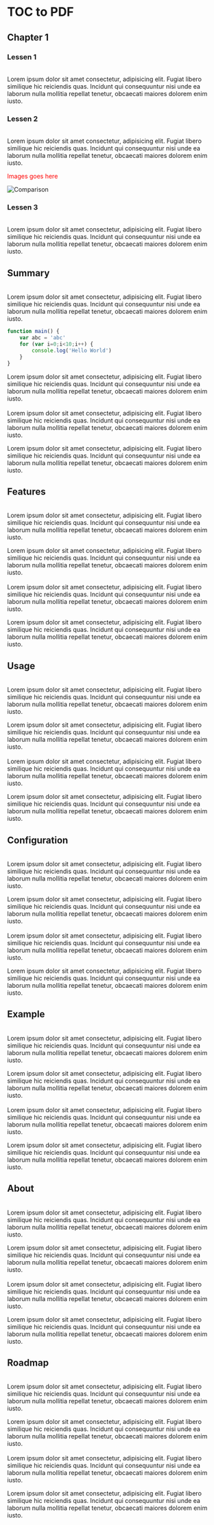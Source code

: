 # TOC to PDF


## Chapter 1
### Lessen 1
<br />
Lorem ipsum dolor sit amet consectetur, adipisicing elit. Fugiat libero similique hic reiciendis quas. Incidunt qui consequuntur nisi unde ea laborum nulla mollitia repellat tenetur, obcaecati maiores dolorem enim iusto. <br /> 

### Lessen 2
<br />
Lorem ipsum dolor sit amet consectetur, adipisicing elit. Fugiat libero similique hic reiciendis quas. Incidunt qui consequuntur nisi unde ea laborum nulla mollitia repellat tenetur, obcaecati maiores dolorem enim iusto. <br /> 

<span style="color:red">Images goes here</span>

![Comparison](https://vivliostyle.github.io/vivliostyle_doc/samples/adaptive-layout/apollo8/images/Apollo_8_Crewmembers.jpg)

### Lessen 3
<br />
Lorem ipsum dolor sit amet consectetur, adipisicing elit. Fugiat libero similique hic reiciendis quas. Incidunt qui consequuntur nisi unde ea laborum nulla mollitia repellat tenetur, obcaecati maiores dolorem enim iusto. <br /> 

## Summary
<br />
Lorem ipsum dolor sit amet consectetur, adipisicing elit. Fugiat libero similique hic reiciendis quas. Incidunt qui consequuntur nisi unde ea laborum nulla mollitia repellat tenetur, obcaecati maiores dolorem enim iusto. <br />

```javascript
function main() {
	var abc = 'abc'
	for (var i=0;i<10;i++) {
		console.log('Hello World')
	}
}
```
Lorem ipsum dolor sit amet consectetur, adipisicing elit. Fugiat libero similique hic reiciendis quas. Incidunt qui consequuntur nisi unde ea laborum nulla mollitia repellat tenetur, obcaecati maiores dolorem enim iusto. <br />
<br />
Lorem ipsum dolor sit amet consectetur, adipisicing elit. Fugiat libero similique hic reiciendis quas. Incidunt qui consequuntur nisi unde ea laborum nulla mollitia repellat tenetur, obcaecati maiores dolorem enim iusto. <br />

Lorem ipsum dolor sit amet consectetur, adipisicing elit. Fugiat libero similique hic reiciendis quas. Incidunt qui consequuntur nisi unde ea laborum nulla mollitia repellat tenetur, obcaecati maiores dolorem enim iusto. <br />

## Features 
<br />
Lorem ipsum dolor sit amet consectetur, adipisicing elit. Fugiat libero similique hic reiciendis quas. Incidunt qui consequuntur nisi unde ea laborum nulla mollitia repellat tenetur, obcaecati maiores dolorem enim iusto. <br />

Lorem ipsum dolor sit amet consectetur, adipisicing elit. Fugiat libero similique hic reiciendis quas. Incidunt qui consequuntur nisi unde ea laborum nulla mollitia repellat tenetur, obcaecati maiores dolorem enim iusto. <br />
<br />
Lorem ipsum dolor sit amet consectetur, adipisicing elit. Fugiat libero similique hic reiciendis quas. Incidunt qui consequuntur nisi unde ea laborum nulla mollitia repellat tenetur, obcaecati maiores dolorem enim iusto. <br />

Lorem ipsum dolor sit amet consectetur, adipisicing elit. Fugiat libero similique hic reiciendis quas. Incidunt qui consequuntur nisi unde ea laborum nulla mollitia repellat tenetur, obcaecati maiores dolorem enim iusto. <br />

## Usage
<br />
Lorem ipsum dolor sit amet consectetur, adipisicing elit. Fugiat libero similique hic reiciendis quas. Incidunt qui consequuntur nisi unde ea laborum nulla mollitia repellat tenetur, obcaecati maiores dolorem enim iusto. <br />

Lorem ipsum dolor sit amet consectetur, adipisicing elit. Fugiat libero similique hic reiciendis quas. Incidunt qui consequuntur nisi unde ea laborum nulla mollitia repellat tenetur, obcaecati maiores dolorem enim iusto. <br />
<br />
Lorem ipsum dolor sit amet consectetur, adipisicing elit. Fugiat libero similique hic reiciendis quas. Incidunt qui consequuntur nisi unde ea laborum nulla mollitia repellat tenetur, obcaecati maiores dolorem enim iusto. <br />

Lorem ipsum dolor sit amet consectetur, adipisicing elit. Fugiat libero similique hic reiciendis quas. Incidunt qui consequuntur nisi unde ea laborum nulla mollitia repellat tenetur, obcaecati maiores dolorem enim iusto. <br />

## Configuration 
<br />
Lorem ipsum dolor sit amet consectetur, adipisicing elit. Fugiat libero similique hic reiciendis quas. Incidunt qui consequuntur nisi unde ea laborum nulla mollitia repellat tenetur, obcaecati maiores dolorem enim iusto. <br />

Lorem ipsum dolor sit amet consectetur, adipisicing elit. Fugiat libero similique hic reiciendis quas. Incidunt qui consequuntur nisi unde ea laborum nulla mollitia repellat tenetur, obcaecati maiores dolorem enim iusto. <br />
<br />
Lorem ipsum dolor sit amet consectetur, adipisicing elit. Fugiat libero similique hic reiciendis quas. Incidunt qui consequuntur nisi unde ea laborum nulla mollitia repellat tenetur, obcaecati maiores dolorem enim iusto. <br />

Lorem ipsum dolor sit amet consectetur, adipisicing elit. Fugiat libero similique hic reiciendis quas. Incidunt qui consequuntur nisi unde ea laborum nulla mollitia repellat tenetur, obcaecati maiores dolorem enim iusto. <br />

## Example 
<br />
Lorem ipsum dolor sit amet consectetur, adipisicing elit. Fugiat libero similique hic reiciendis quas. Incidunt qui consequuntur nisi unde ea laborum nulla mollitia repellat tenetur, obcaecati maiores dolorem enim iusto. <br />

Lorem ipsum dolor sit amet consectetur, adipisicing elit. Fugiat libero similique hic reiciendis quas. Incidunt qui consequuntur nisi unde ea laborum nulla mollitia repellat tenetur, obcaecati maiores dolorem enim iusto. <br />
<br />
Lorem ipsum dolor sit amet consectetur, adipisicing elit. Fugiat libero similique hic reiciendis quas. Incidunt qui consequuntur nisi unde ea laborum nulla mollitia repellat tenetur, obcaecati maiores dolorem enim iusto. <br />

Lorem ipsum dolor sit amet consectetur, adipisicing elit. Fugiat libero similique hic reiciendis quas. Incidunt qui consequuntur nisi unde ea laborum nulla mollitia repellat tenetur, obcaecati maiores dolorem enim iusto. <br />

## About
<br />
Lorem ipsum dolor sit amet consectetur, adipisicing elit. Fugiat libero similique hic reiciendis quas. Incidunt qui consequuntur nisi unde ea laborum nulla mollitia repellat tenetur, obcaecati maiores dolorem enim iusto. <br />

Lorem ipsum dolor sit amet consectetur, adipisicing elit. Fugiat libero similique hic reiciendis quas. Incidunt qui consequuntur nisi unde ea laborum nulla mollitia repellat tenetur, obcaecati maiores dolorem enim iusto. <br />
<br />
Lorem ipsum dolor sit amet consectetur, adipisicing elit. Fugiat libero similique hic reiciendis quas. Incidunt qui consequuntur nisi unde ea laborum nulla mollitia repellat tenetur, obcaecati maiores dolorem enim iusto. <br />

Lorem ipsum dolor sit amet consectetur, adipisicing elit. Fugiat libero similique hic reiciendis quas. Incidunt qui consequuntur nisi unde ea laborum nulla mollitia repellat tenetur, obcaecati maiores dolorem enim iusto. <br />

## Roadmap
<br />
Lorem ipsum dolor sit amet consectetur, adipisicing elit. Fugiat libero similique hic reiciendis quas. Incidunt qui consequuntur nisi unde ea laborum nulla mollitia repellat tenetur, obcaecati maiores dolorem enim iusto. <br />

Lorem ipsum dolor sit amet consectetur, adipisicing elit. Fugiat libero similique hic reiciendis quas. Incidunt qui consequuntur nisi unde ea laborum nulla mollitia repellat tenetur, obcaecati maiores dolorem enim iusto. <br />
<br />
Lorem ipsum dolor sit amet consectetur, adipisicing elit. Fugiat libero similique hic reiciendis quas. Incidunt qui consequuntur nisi unde ea laborum nulla mollitia repellat tenetur, obcaecati maiores dolorem enim iusto. <br />

Lorem ipsum dolor sit amet consectetur, adipisicing elit. Fugiat libero similique hic reiciendis quas. Incidunt qui consequuntur nisi unde ea laborum nulla mollitia repellat tenetur, obcaecati maiores dolorem enim iusto. <br />


